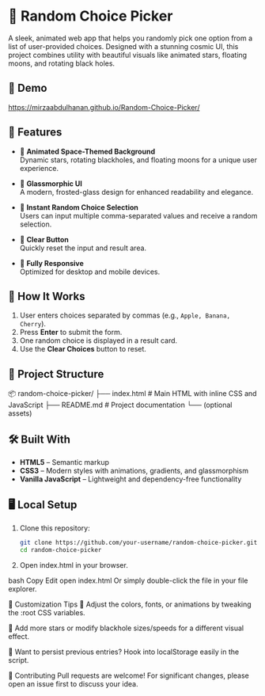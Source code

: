 # 🌌 Random Choice Picker

A sleek, animated web app that helps you randomly pick one option from a list of user-provided choices. Designed with a stunning cosmic UI, this project combines utility with beautiful visuals like animated stars, floating moons, and rotating black holes.

## 🚀 Demo

https://mirzaabdulhanan.github.io/Random-Choice-Picker/

## 🧠 Features

- 🌠 **Animated Space-Themed Background**  
  Dynamic stars, rotating blackholes, and floating moons for a unique user experience.

- 🧊 **Glassmorphic UI**  
  A modern, frosted-glass design for enhanced readability and elegance.

- 🧾 **Instant Random Choice Selection**  
  Users can input multiple comma-separated values and receive a random selection.

- 🧹 **Clear Button**  
  Quickly reset the input and result area.

- 🎯 **Fully Responsive**  
  Optimized for desktop and mobile devices.

## 🔧 How It Works

1. User enters choices separated by commas (e.g., `Apple, Banana, Cherry`).
2. Press **Enter** to submit the form.
3. One random choice is displayed in a result card.
4. Use the **Clear Choices** button to reset.

## 📁 Project Structure

📦 random-choice-picker/
├── index.html # Main HTML with inline CSS and JavaScript
├── README.md # Project documentation
└── (optional assets)


## 🛠️ Built With

- **HTML5** – Semantic markup
- **CSS3** – Modern styles with animations, gradients, and glassmorphism
- **Vanilla JavaScript** – Lightweight and dependency-free functionality

## 🖥️ Local Setup

1. Clone this repository:

   ```bash
   git clone https://github.com/your-username/random-choice-picker.git
   cd random-choice-picker
   
2. Open index.html in your browser.

bash
Copy
Edit
open index.html
Or simply double-click the file in your file explorer.

🧩 Customization Tips
🎨 Adjust the colors, fonts, or animations by tweaking the :root CSS variables.

🌌 Add more stars or modify blackhole sizes/speeds for a different visual effect.

🔁 Want to persist previous entries? Hook into localStorage easily in the script.

🤝 Contributing
Pull requests are welcome! For significant changes, please open an issue first to discuss your idea.

